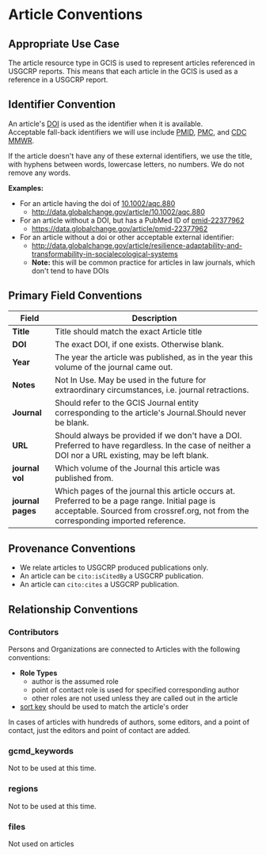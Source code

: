 # Article Conventions

## Appropriate Use Case

The article resource type in GCIS is used to represent articles referenced in USGCRP reports. This means that each article in the GCIS is used as a reference in a USGCRP report.


## Identifier Convention

An article's [DOI](../external_conventions/DOI.md) is used as the identifier when it is available.  
Acceptable fall-back identifiers we will use include [PMID](https://www.ncbi.nlm.nih.gov/pmc/pmctopmid/), [PMC](https://www.ncbi.nlm.nih.gov/pmc/pmctopmid/), and [CDC MMWR](https://www.cdc.gov/mmwr/about.html).

If the article doesn't have any of these external identifiers, we use the title, with hyphens between words, lowercase letters, no numbers. We do not remove any words.

**Examples:**
   * For an article having the doi of [10.1002/aqc.880](http://data.globalchange.gov/article/10.1002/aqc.880)
      * http://data.globalchange.gov/article/10.1002/aqc.880
   * For an article without a DOI, but has a PubMed ID of [pmid-22377962](https://data.globalchange.gov/article/pmid-22377962)
      * https://data.globalchange.gov/article/pmid-22377962
   * For an article without a doi or other acceptable external identifier:
      * http://data.globalchange.gov/article/resilience-adaptability-and-transformability-in-socialecological-systems
      * **Note:** this will be common practice for articles in law journals, which don't tend to have DOIs

## Primary Field Conventions

| Field | Description |
|-------|------------- | 
|**Title**|Title should match the exact Article title|
|**DOI**|The exact DOI, if one exists. Otherwise blank.|
|**Year**|The year the article was published, as in the year this volume of the journal came out.|
|**Notes**|Not In Use.  May be used in the future for extraordinary circumstances, i.e. journal retractions.|
|**Journal**|Should refer to the GCIS Journal entity corresponding to the article's Journal.Should never be blank.|
|**URL**|Should always be provided if we don't have a DOI.  Preferred to have regardless.  In the case of neither a DOI nor a URL existing, may be left blank.|
|**journal vol**|Which volume of the Journal this article was published from.| Sourced from crossref.org, not from the corresponding imported reference.|
|**journal pages** |Which pages of the journal this article occurs at.  Preferred to be a page range. Initial page is acceptable. Sourced from crossref.org, not from the corresponding imported reference.|

## Provenance Conventions

- We relate articles to USGCRP produced publications only.  
- An article can be `cito:isCitedBy` a USGCRP publication.  
- An article can `cito:cites` a USGCRP publication.

## Relationship Conventions


### Contributors

Persons and Organizations are connected to Articles with the following conventions:
  * **Role Types**
    * author is the assumed role
    * point of contact role is used for specified corresponding author
    * other roles are not used unless they are called out in the article
  * [sort key](https://github.com/USGCRP/gcis-conventions/blob/master/gcis_resources/Defaults.md#sort-key) should be used to match the article's order
 
In cases of articles with hundreds of authors, some editors, and a point of contact, just the editors and point of contact  are added.
### gcmd_keywords
Not to be used at this time.
### regions
Not to be used at this time.
### files
Not used on articles
